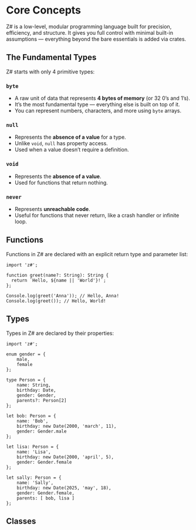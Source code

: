 # Core Concepts

Z# is a low-level, modular programming language built for precision, efficiency, and structure. It gives you full control with minimal built-in assumptions — everything beyond the bare essentials is added via crates.

## The Fundamental Types

Z# starts with only 4 primitive types:

### `byte`

- A raw unit of data that represents **4 bytes of memory** (or 32 0’s and 1’s).
- It’s the most fundamental type — everything else is built on top of it.
- You can represent numbers, characters, and more using `byte` arrays.

### `null`

- Represents the **absence of a value** for a type.
- Unlike `void`, `null` has property access. 
- Used when a value doesn’t require a definition.

### `void`

- Represents the **absence of a value**.
- Used for functions that return nothing.

### `never`

- Represents **unreachable code**.
- Useful for functions that never return, like a crash handler or infinite loop.

## Functions

Functions in Z# are declared with an explicit return type and parameter list:

```zsharp
import 'z#';

function greet(name?: String): String {
  return `Hello, ${name || 'World'}!`;
};

Console.log(greet('Anna')); // Hello, Anna!
Console.log(greet()); // Hello, World! 
```

## Types

Types in Z# are declared by their properties:

```zsharp
import 'z#';

enum gender = {
    male,
    female
};

type Person = {
    name: String,
    birthday: Date,
    gender: Gender,
    parents?: Person[2]
};

let bob: Person = {
    name: 'Bob',
    birthday: new Date(2000, 'march', 11),
    gender: Gender.male
};

let lisa: Person = {
    name: 'Lisa',
    birthday: new Date(2000, 'april', 5),
    gender: Gender.female
};

let sally: Person = {
    name: 'Sally',
    birthday: new Date(2025, 'may', 18),
    gender: Gender.female,
    parents: [ bob, lisa ]
};
```

## Classes

